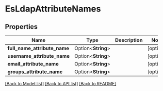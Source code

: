 # EsLdapAttributeNames

## Properties

Name | Type | Description | Notes
------------ | ------------- | ------------- | -------------
**full_name_attribute_name** | Option<**String**> |  | [optional]
**username_attribute_name** | Option<**String**> |  | [optional]
**email_attribute_name** | Option<**String**> |  | [optional]
**groups_attribute_name** | Option<**String**> |  | [optional]

[[Back to Model list]](../README.md#documentation-for-models) [[Back to API list]](../README.md#documentation-for-api-endpoints) [[Back to README]](../README.md)


